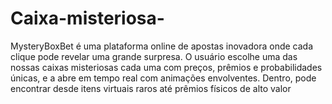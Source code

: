 # Caixa-misteriosa-
 MysteryBoxBet é uma plataforma online de apostas inovadora onde cada clique pode revelar uma grande surpresa. O usuário escolhe uma das nossas caixas misteriosas cada uma com preços, prêmios e probabilidades únicas, e a abre em tempo real com animações envolventes. Dentro, pode encontrar desde itens virtuais raros até prêmios físicos de alto valor
